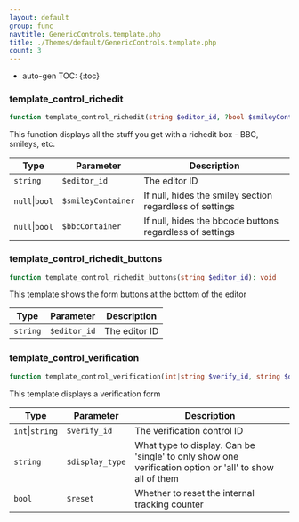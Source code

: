 ```yaml
---
layout: default
group: func
navtitle: GenericControls.template.php
title: ./Themes/default/GenericControls.template.php
count: 3
---
```

* auto-gen TOC:
{:toc}
### template_control_richedit

```php
function template_control_richedit(string $editor_id, ?bool $smileyContainer = null, ?bool $bbcContainer = null): void
```
This function displays all the stuff you get with a richedit box - BBC, smileys, etc.



Type|Parameter|Description
---|---|---
`string`|`$editor_id`|The editor ID
`null`&#124;`bool`|`$smileyContainer`|If null, hides the smiley section regardless of settings
`null`&#124;`bool`|`$bbcContainer`|If null, hides the bbcode buttons regardless of settings

### template_control_richedit_buttons

```php
function template_control_richedit_buttons(string $editor_id): void
```
This template shows the form buttons at the bottom of the editor



Type|Parameter|Description
---|---|---
`string`|`$editor_id`|The editor ID

### template_control_verification

```php
function template_control_verification(int|string $verify_id, string $display_type = 'all', bool $reset = false): bool
```
This template displays a verification form



Type|Parameter|Description
---|---|---
`int`&#124;`string`|`$verify_id`|The verification control ID
`string`|`$display_type`|What type to display\. Can be 'single' to only show one verification option or 'all' to show all of them
`bool`|`$reset`|Whether to reset the internal tracking counter

